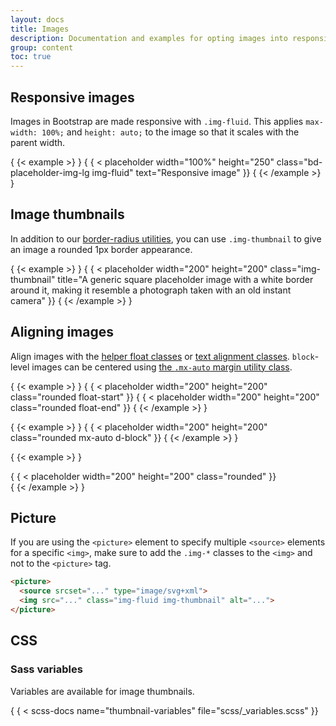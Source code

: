 ```yaml
---
layout: docs
title: Images
description: Documentation and examples for opting images into responsive behavior (so they never become wider than their parent) and add lightweight styles to them—all via classes.
group: content
toc: true
---
```


## Responsive images

Images in Bootstrap are made responsive with `.img-fluid`. This applies
`max-width: 100%;` and `height: auto;` to the image so that it scales with the
parent width.

{ {< example >} }
{ { < placeholder width="100%" height="250" class="bd-placeholder-img-lg
img-fluid" text="Responsive image" }}
{ {< /example >} }

## Image thumbnails

In addition to our [border-radius utilities](/utilities/borders.md), you can use `.img-thumbnail` to give an image a
rounded 1px border appearance.

{ {< example >} }
{ { < placeholder width="200" height="200" class="img-thumbnail" title="A generic
square placeholder image with a white border around it, making it resemble a
photograph taken with an old instant camera" }}
{ {< /example >} }

## Aligning images

Align images with the [helper float classes](/utilities/float.md)
or [text alignment classes](/utilities/text.md#text-alignment).
`block`-level images can be centered using [the
`.mx-auto` margin utility class](/utilities/spacing.md#horizontal-centering).

{ {< example >} }
{ { < placeholder width="200" height="200" class="rounded float-start" }}
{ { < placeholder width="200" height="200" class="rounded float-end" }}
{ {< /example >} }

{ {< example >} }
{ { < placeholder width="200" height="200" class="rounded mx-auto d-block" }}
{ {< /example >} }

{ {< example >} }
<div class="text-center">
  { { < placeholder width="200" height="200" class="rounded" }}
</div>
{ {< /example >} }

## Picture

If you are using the `<picture>` element to specify multiple `<source>` elements
for a specific `<img>`, make sure to add the `.img-*` classes to the `<img>` and
not to the `<picture>` tag.

```html
<picture>
  <source srcset="..." type="image/svg+xml">
  <img src="..." class="img-fluid img-thumbnail" alt="...">
</picture>
```

## CSS

### Sass variables

Variables are available for image thumbnails.

{ { < scss-docs name="thumbnail-variables" file="scss/_variables.scss" }}
